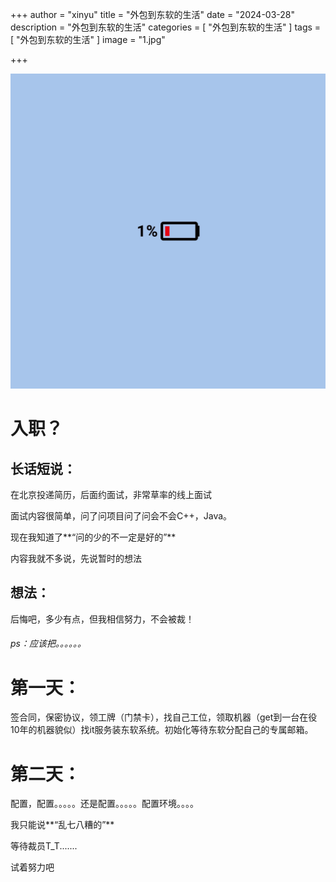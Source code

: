 +++
author = "xinyu"
title = "外包到东软的生活"
date = "2024-03-28"
description = "外包到东软的生活"
categories = [
    "外包到东软的生活"
]
tags = [
    "外包到东软的生活"
]
image = "1.jpg"

+++

![](1.jpg)

# 入职？

## 长话短说：

在北京投递简历，后面约面试，非常草率的线上面试

面试内容很简单，问了问项目问了问会不会C++，Java。

现在我知道了**“问的少的不一定是好的”**

内容我就不多说，先说暂时的想法

## 想法：

后悔吧，多少有点，但我相信努力，不会被裁！

###### ps：应该把。。。。。。

# 第一天：

签合同，保密协议，领工牌（门禁卡），找自己工位，领取机器（get到一台在役10年的机器貌似）找it服务装东软系统。初始化等待东软分配自己的专属邮箱。

# 第二天：

配置，配置。。。。。还是配置。。。。。配置环境。。。。

我只能说**“乱七八糟的”**

等待裁员T_T.......

试着努力吧





